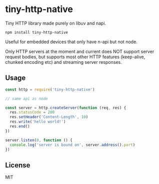 # tiny-http-native

Tiny HTTP library made purely on libuv and napi.

```
npm install tiny-http-native
```

Useful for embedded devices that only have n-api but not node.

Only HTTP servers at the moment and current does NOT support server request bodies,
but supports most other HTTP features (keep-alive, chunked encoding etc)
and streaming server responses.

## Usage

``` js
const http = require('tiny-http-native')

// same api as node

const server = http.createServer(function (req, res) {
  res.statusCode = 200
  res.setHeader('Content-Length', 10)
  res.write('hello world!')
  res.end()
})

server.listen(0, function () {
  console.log('server is bound on', server.address().port)
})
```

## License

MIT
